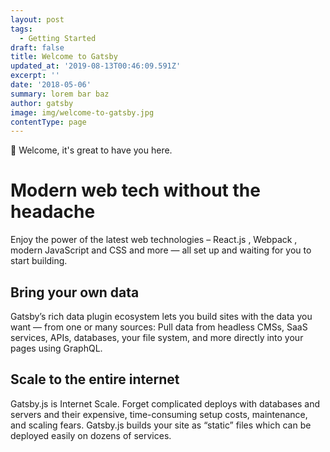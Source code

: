 ```yaml
---
layout: post
tags:
  - Getting Started
draft: false
title: Welcome to Gatsby
updated_at: '2019-08-13T00:46:09.591Z'
excerpt: ''
date: '2018-05-06'
summary: lorem bar baz
author: gatsby
image: img/welcome-to-gatsby.jpg
contentType: page
---
```

👋 Welcome, it's great to have you here.

# Modern web tech without the headache

Enjoy the power of the latest web technologies – React.js , Webpack , modern JavaScript and CSS and more — all set up and waiting for you to start building.

## Bring your own data

Gatsby’s rich data plugin ecosystem lets you build sites with the data you want — from one or many sources: Pull data from headless CMSs, SaaS services, APIs, databases, your file system, and more directly into your pages using GraphQL.

## Scale to the entire internet

Gatsby.js is Internet Scale. Forget complicated deploys with databases and servers and their expensive, time-consuming setup costs, maintenance, and scaling fears. Gatsby.js builds your site as “static” files which can be deployed easily on dozens of services.
